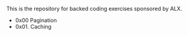 This is the repository for backed coding exercises sponsored by ALX.
- 0x00 Pagination
- 0x01. Caching
